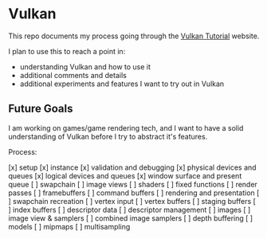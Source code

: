 # Vulkan

This repo documents my process going through the [Vulkan Tutorial](https://vulkan-tutorial.com/) website.

I plan to use this to reach a point in:

* understanding Vulkan and how to use it
* additional comments and details
* additional experiments and features I want to try out in Vulkan

## Future Goals

I am working on games/game rendering tech, and I want to have a solid understanding of Vulkan before I 
try to abstract it's features.

Process:

[x] setup
[x] instance
[x] validation and debugging
[x] physical devices and queues
[x] logical devices and queues
[x] window surface and present queue
[ ] swapchain
[ ] image views
[ ] shaders
[ ] fixed functions
[ ] render passes
[ ] framebuffers
[ ] command buffers
[ ] rendering and presentation
[ ] swapchain recreation
[ ] vertex input
[ ] vertex buffers
[ ] staging buffers
[ ] index buffers
[ ] descriptor data
[ ] descriptor management
[ ] images
[ ] image view & samplers
[ ] combined image samplers
[ ] depth buffering
[ ] models
[ ] mipmaps
[ ] multisampling